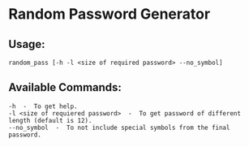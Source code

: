 # Random Password Generator

## Usage:
    random_pass [-h -l <size of required password> --no_symbol]
    
## Available Commands:
    -h  -  To get help.
    -l <size of requiered password>  -  To get password of different length (default is 12).
    --no_symbol  -  To not include special symbols from the final password.
